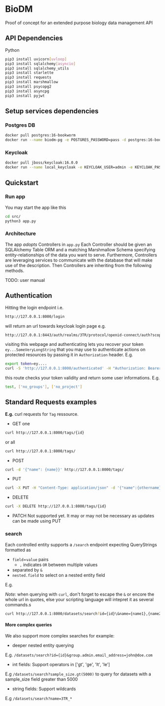# BioDM

Proof of concept for an extended purpose biology data management API 

## API Dependencies

Python

```bash
pip3 install uvicorn[uvloop]
pip3 install sqlalchemy[asyncio]
pip3 install sqlalchemy_utils
pip3 install starlette
pip3 install requests
pip3 install marshmallow
pip3 install psycopg2
pip3 install asyncpg
pip3 install pyjwt
```

## Setup services dependencies

### Postgres DB
```bash
docker pull postgres:16-bookworm
docker run --name biodm-pg -e POSTGRES_PASSWORD=pass -d postgres:16-bookworm
```

### Keycloak
```bash
docker pull jboss/keycloak:16.0.0
docker run --name local_keycloak -e KEYCLOAK_USER=admin -e KEYCLOAK_PASSWORD=admin -p 8443:8080 jboss/keycloak:16.0.0
```

## Quickstart
### Run app
You may start the app like this
```bash
cd src/
python3 app.py
```

### Architecture
The app _adopts_ Controllers in `app.py`
Each Controller should be given an SQLAlchemy Table ORM and a matching Marshmallow Schema specifying entity-relationships of the data you want to serve.
Furthermore, Controllers are leveraging services to communicate with the database that will make use of the description.
Then Controllers are inheriting from the following methods. 

TODO: user manual

## Authentication
Hitting the login endpoint i.e.

```bash
http://127.0.0.1:8000/login
```

will return an url towards keycloak login page e.g.

```bash
http://127.0.0.1:8443/auth/realms/3TR/protocol/openid-connect/auth?scope=openid&response_type=code&client_id=submission_client&redirect_uri=http://127.0.0.1:8000/syn_ack
```

visiting this webpage and authenticating lets you recover your token `ey...SomeVeryLongString` that you may use to authenticate actions on protected resources by passing it in `Authorization` header. E.g.

```bash
export token=ey....
curl -S 'http://127.0.0.1:8000/authenticated' -H "Authorization: Bearer ${token}"
```

this route checks your token validity and return some user informations. E.g.
```bash
test, ['no_groups'], ['no_project']
```

## Standard Requests examples
**E.g.** curl requests for `Tag` ressource.

- GET
one
```bash
curl http://127.0.0.1:8000/tags/{id}
```
or all
```bash
curl http://127.0.0.1:8000/tags/
```

- POST
```bash
curl -d '{"name": {name}}' http://127.0.0.1:8000/tags/
```

- PUT
```bash
curl -X PUT -H "Content-Type: application/json" -d '{"name":{othername}}' http://127.0.0.1:8000/tags/{id}
```

- DELETE
```bash
curl -X DELETE http://127.0.0.1:8000/tags/{id}
```

- PATCH
Not supported yet.
It may or may not be necessary as updates can be made using PUT 


### search

Each controlled entity supports a `/search` endpoint expecting QueryStrings formatted as 
- `field`=`value` pairs
  - `,` indicates `OR` between multiple values
- separated by `&`
- `nested.field` to select on a nested entity field 

E.g. 

_Note:_ when querying with `curl`, don't forget to escape the `&` or encore the whole url in quotes, else your scripting language will intepret it as several commands.s

```bash
curl http://127.0.0.1:8000/datasets/search?id={id}\&name={name1},{name2},...,{namen}\&group.name={group}
```

#### More complex queries

We also support more complex searches for example:

- deeper nested entity querying

E.g. `/datasets/search?id={id}&group.admin.email_address=john@doe.com`

- int fields: Support operators in ['gt', 'ge', 'lt', 'le']

E.g `/datasets/search?sample_size.gt(5000)` 
to query for datasets with a sample_size field greater than 5000

- string fields: Support wildcards

E.g `/datasets/search?name=3TR_*`
